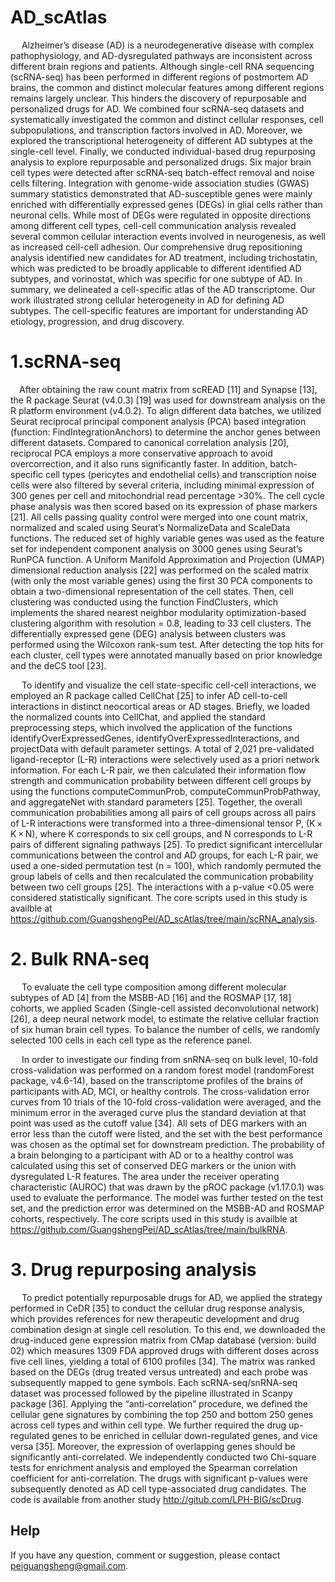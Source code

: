 # AD_scAtlas
&#8194;&#8194; Alzheimer’s disease (AD) is a neurodegenerative disease with complex pathophysiology, and AD-dysregulated pathways are inconsistent across different brain regions and patients. Although single-cell RNA sequencing (scRNA-seq) has been performed in different regions of postmortem AD brains, the common and distinct molecular features among different regions remains largely unclear. This hinders the discovery of repurposable and personalized drugs for AD. We combined four scRNA-seq datasets and systematically investigated the common and distinct cellular responses, cell subpopulations, and transcription factors involved in AD. Moreover, we explored the transcriptional heterogeneity of different AD subtypes at the single-cell level. Finally, we conducted individual-based drug repurposing analysis to explore repurposable and personalized drugs. Six major brain cell types were detected after scRNA-seq batch-effect removal and noise cells filtering. Integration with genome-wide association studies (GWAS) summary statistics demonstrated that AD-susceptible genes were mainly enriched with differentially expressed genes (DEGs) in glial cells rather than neuronal cells. While most of DEGs were regulated in opposite directions among different cell types, cell-cell communication analysis revealed several common cellular interaction events involved in neurogenesis, as well as increased cell-cell adhesion. Our comprehensive drug repositioning analysis identified new candidates for AD treatment, including trichostatin, which was predicted to be broadly applicable to different identified AD subtypes, and vorinostat, which was specific for one subtype of AD. In summary, we delineated a cell-specific atlas of the AD transcriptome. Our work illustrated strong cellular heterogeneity in AD for defining AD subtypes. The cell-specific features are important for understanding AD etiology, progression, and drug discovery.

# 1.scRNA-seq
&#8194;&#8194;After obtaining the raw count matrix from scREAD [11] and Synapse [13], the R package Seurat (v4.0.3) [19] was used for downstream analysis on the R platform environment (v4.0.2). To align different data batches, we utilized Seurat reciprocal principal component analysis (PCA) based integration (function: FindIntegrationAnchors) to determine the anchor genes between different datasets. Compared to canonical correlation analysis [20], reciprocal PCA employs a more conservative approach to avoid overcorrection, and it also runs significantly faster. In addition, batch-specific cell types (pericytes and endothelial cells) and transcription noise cells were also filtered by several criteria, including minimal expression of 300 genes per cell and mitochondrial read percentage >30%. The cell cycle phase analysis was then scored based on its expression of phase markers [21]. All cells passing quality control were merged into one count matrix, normalized and scaled using Seurat’s NormalizeData and ScaleData functions. The reduced set of highly variable genes was used as the feature set for independent component analysis on 3000 genes using Seurat’s RunPCA function. A Uniform Manifold Approximation and Projection (UMAP) dimensional reduction analysis [22] was performed on the scaled matrix (with only the most variable genes) using the first 30 PCA components to obtain a two-dimensional representation of the cell states. Then, cell clustering was conducted using the function FindClusters, which implements the shared nearest neighbor modularity optimization-based clustering algorithm with resolution = 0.8, leading to 33 cell clusters. The differentially expressed gene (DEG) analysis between clusters was performed using the Wilcoxon rank-sum test. After detecting the top hits for each cluster, cell types were annotated manually based on prior knowledge and the deCS tool [23].

&#8194;&#8194; To identify and visualize the cell state-specific cell-cell interactions, we employed an R package called CellChat [25] to infer AD cell-to-cell interactions in distinct neocortical areas or AD stages. Briefly, we loaded the normalized counts into CellChat, and applied the standard preprocessing steps, which involved the application of the functions identifyOverExpressedGenes, identifyOverExpressedInteractions, and projectData with default parameter settings. A total of 2,021 pre-validated ligand-receptor (L-R) interactions were selectively used as a priori network information. For each L-R pair, we then calculated their information flow strength and communication probability between different cell groups by using the functions computeCommunProb, computeCommunProbPathway, and aggregateNet with standard parameters [25]. Together, the overall communication probabilities among all pairs of cell groups across all pairs of L-R interactions were transformed into a three-dimensional tensor P, (K × K × N), where K corresponds to six cell groups, and N corresponds to L-R pairs of different signaling pathways [25]. 
To predict significant intercellular communications between the control and AD groups, for each L-R pair, we used a one-sided permutation test (n = 100), which randomly permuted the group labels of cells and then recalculated the communication probability between two cell groups [25]. The interactions with a p-value <0.05 were considered statistically significant. The core scripts used in this study is availble at https://github.com/GuangshengPei/AD_scAtlas/tree/main/scRNA_analysis.

# 2. Bulk RNA-seq
&#8194;&#8194; To evaluate the cell type composition among different molecular subtypes of AD [4] from the MSBB-AD [16] and the ROSMAP [17, 18] cohorts, we applied Scaden (Single-cell assisted deconvolutional network) [26], a deep neural network model, to estimate the relative cellular fraction of six human brain cell types. To balance the number of cells, we randomly selected 100 cells in each cell type as the reference panel.

&#8194;&#8194; In order to investigate our finding from snRNA-seq on bulk level, 10-fold cross-validation was performed on a random forest model (randomForest package, v4.6-14), based on the transcriptome profiles of the brains of participants with AD, MCI, or healthy controls. The cross-validation error curves from 10 trials of the 10-fold cross-validation were averaged, and the minimum error in the averaged curve plus the standard deviation at that point was used as the cutoff value [34]. All sets of DEG markers with an error less than the cutoff were listed, and the set with the best performance was chosen as the optimal set for downstream prediction. The probability of a brain belonging to a participant with AD or to a healthy control was calculated using this set of conserved DEG markers or the union with dysregulated L-R features. The area under the receiver operating characteristic (AUROC) that was drawn by the pROC package (v1.17.0.1) was used to evaluate the performance. The model was further tested on the test set, and the prediction error was determined on the MSBB-AD and ROSMAP cohorts, respectively. The core scripts used in this study is availble at https://github.com/GuangshengPei/AD_scAtlas/tree/main/bulkRNA.
  
# 3. Drug repurposing analysis
&#8194;&#8194; To predict potentially repurposable drugs for AD, we applied the strategy performed in CeDR [35] to conduct the cellular drug response analysis, which provides references for new therapeutic development and drug combination design at single cell resolution. To this end, we downloaded the drug-induced gene expression matrix from CMap database (version: build 02) which measures 1309 FDA approved drugs with different doses across five cell lines, yielding a total of 6100 profiles [34]. The matrix was ranked based on the DEGs (drug treated versus untreated) and each probe was subsequently mapped to gene symbols. Each scRNA-seq/snRNA-seq dataset was processed followed by the pipeline illustrated in Scanpy package [36]. Applying the “anti-correlation” procedure, we defined the cellular gene signatures by combining the top 250 and bottom 250 genes across cell types and within cell type. We further required the drug up-regulated genes to be enriched in cellular down-regulated genes, and vice versa [35]. Moreover, the expression of overlapping genes should be significantly anti-correlated. We independently conducted two Chi-square tests for enrichment analysis and employed the Spearman correlation coefficient for anti-correlation. The drugs with significant p-values were subsequently denoted as AD cell type-associated drug candidates. The code is available from another study http://gitub.com/LPH-BIG/scDrug.


## Help
If you have any question, comment or suggestion, please contact peiguangsheng@gmail.com.
